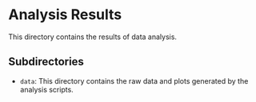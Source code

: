
# Analysis Results

This directory contains the results of data analysis.

## Subdirectories

- `data`: This directory contains the raw data and plots generated by the analysis scripts.
